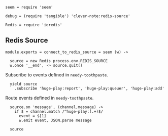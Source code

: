     seem = require 'seem'

    debug = (require 'tangible') 'clever-note:redis-source'

    Redis = require 'ioredis'

Redis Source
------------

    module.exports = connect_to_redis_source = seem (w) ->

      source = new Redis process.env.REDIS_SOURCE
      w.once '__end', -> source.quit()

Subscribe to events defined in `needy-toothpaste`.

      yield source
        .subscribe 'huge-play:report', 'huge-play:queuer', 'huge-play:add'

Route events defined in `needy-toothpaste`.

      source.on 'message', (channel,message) ->
        if $ = channel.match /^huge-play:(.+)$/
          event = $[1]
          w.emit event, JSON.parse message

      source
